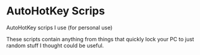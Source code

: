 # AutoHotKey Scrips
AutoHotKey scrips I use (for personal use)

These scripts contain anything from things that quickly lock your PC to just random stuff I thought could be useful.
